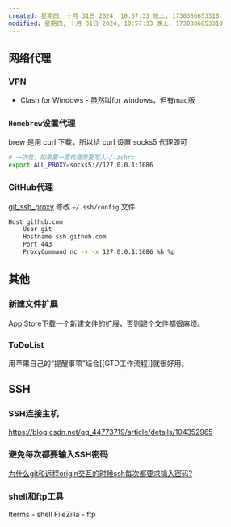 ```yaml
---
created: 星期四, 十月 31日 2024, 10:57:33 晚上, 1730386653310
modified: 星期四, 十月 31日 2024, 10:57:33 晚上, 1730386653310
---
```



## 网络代理
### VPN
- Clash for Windows - 虽然叫for windows，但有mac版

### `Homebrew`设置代理
brew 是用 curl 下载，所以给 curl 设置 socks5 代理即可
```bash
# 一次性，如果要一直代理需要写入~/.zshrc
export ALL_PROXY=socks5://127.0.0.1:1086
```

### GitHub代理

[git_ssh_proxy](https://gist.github.com/chenshengzhi/07e5177b1d97587d5ca0acc0487ad677)
修改 `~/.ssh/config` 文件

```bash
Host github.com
    User git
	Hostname ssh.github.com
	Port 443
    ProxyCommand nc -v -x 127.0.0.1:1086 %h %p
```

## 其他

### 新建文件扩展
App Store下载一个新建文件的扩展，否则建个文件都很麻烦。

### ToDoList
用苹果自己的“提醒事项”结合[[GTD工作流程]]就很好用。


## SSH

### SSH连接主机
https://blog.csdn.net/qq_44773719/article/details/104352965

### 避免每次都要输入SSH密码
[为什么git和远程origin交互的时候ssh每次都要求输入密码?](https://kirito.xyz/2022/09/17/%E4%B8%BA%E4%BB%80%E4%B9%88git%E5%92%8C%E8%BF%9C%E7%A8%8Borigin%E4%BA%A4%E4%BA%92%E7%9A%84%E6%97%B6%E5%80%99ssh%E6%AF%8F%E6%AC%A1%E9%83%BD%E8%A6%81%E6%B1%82%E8%BE%93%E5%85%A5%E5%AF%86%E7%A0%81/)

### shell和ftp工具
Iterms - shell
FileZilla - ftp


